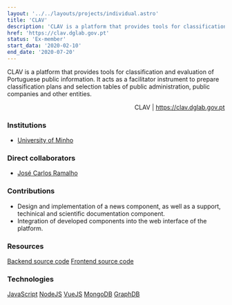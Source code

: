 ```yaml
---
layout: '../../layouts/projects/individual.astro'
title: 'CLAV'
description: 'CLAV is a platform that provides tools for classification and evaluation of Portuguese public information. It acts as a facilitator instrument to prepare classification plans and selection tables of public administration, public companies and other entities.'
href: 'https://clav.dglab.gov.pt'
status: 'Ex-member'
start_data: '2020-02-10'
end_date: '2020-07-20'
---
```


CLAV is a platform that provides tools for classification and evaluation of Portuguese public information. It acts as a facilitator instrument to prepare classification plans and selection tables of public administration, public companies and other entities.

<p style="text-align: right; font-size: var(--footnote-font-size);">CLAV | <a href="https://bigfish.cs.dal.ca">https://clav.dglab.gov.pt</a></p>

<h3 class="section__subtitle">Institutions</h3>

* [University of Minho](https://www.uminho.pt/)

<h3 class="section__subtitle">Direct collaborators</h3>

* [José Carlos Ramalho](https://www.di.uminho.pt/~jcr/pubs.php)

<h3 class="section__subtitle">Contributions</h3>

* Design and implementation of a news component, as well as a support, techinical and scientific documentation component.
* Integration of developed components into the web interface of the platform.

<h3 class="section__subtitle">Resources</h3>

<span class="mdi mdi-github"/> [Backend source code](https://github.com/jcramalho/CLAV2018)
<span class="mdi mdi-github"/> [Frontend source code](https://github.com/jcramalho/CLAV2019)

<h3 class="section__subtitle">Technologies</h3>

<span class="mdi mdi-language-javascript"/> [JavaScript](https://developer.mozilla.org/en-US/docs/Web/JavaScript)
<span class="mdi mdi-nodejs"/> [NodeJS](https://nodejs.org/en/)
<span class="mdi mdi-vuejs"/> [VueJS](https://vuejs.org)
<span class="mdi mdi-database"/> [MongoDB](https://www.mongodb.com)
<span class="mdi mdi-database"/> [GraphDB](https://graphdb.ontotext.com)
